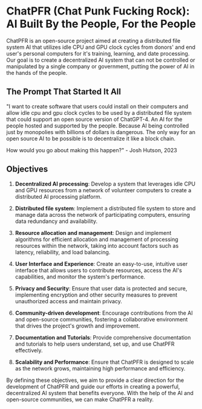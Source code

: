 # ChatPFR (Chat Punk Fucking Rock): AI Built By the People, For the People

ChatPFR is an open-source project aimed at creating a distributed file system AI that utilizes idle CPU and GPU clock cycles from donors' and end user's personal computers for it's training, learning, and date processing. Our goal is to create a decentralized AI system that can not be controlled or manipulated by a single company or government, putting the power of AI in the hands of the people.

## The Prompt That Started It All

"I want to create software that users could install on their computers and allow idle cpu and gpu clock cycles to be used by a distributed file system that could support an open source version of ChatGPT-4. An AI for the people hosted and supported by the people. Because AI being controlled just by monopolies with billions of dollars is dangerous. The only way for an open source AI to be possible is to decentralize it like a block chain.

How would you go about making this happen?" - Josh Hutson, 2023

## Objectives

1. **Decentralized AI processing**: Develop a system that leverages idle CPU and GPU resources from a network of volunteer computers to create a distributed AI processing platform.

2. **Distributed file system**: Implement a distributed file system to store and manage data across the network of participating computers, ensuring data redundancy and availability.

3. **Resource allocation and management**: Design and implement algorithms for efficient allocation and management of processing resources within the network, taking into account factors such as latency, reliability, and load balancing.

4. **User Interface and Experience**: Create an easy-to-use, intuitive user interface that allows users to contribute resources, access the AI's capabilities, and monitor the system's performance.

5. **Privacy and Security**: Ensure that user data is protected and secure, implementing encryption and other security measures to prevent unauthorized access and maintain privacy.

6. **Community-driven development**: Encourage contributions from the AI and open-source communities, fostering a collaborative environment that drives the project's growth and improvement.

7. **Documentation and Tutorials**: Provide comprehensive documentation and tutorials to help users understand, set up, and use ChatPFR effectively.

8. **Scalability and Performance**: Ensure that ChatPFR is designed to scale as the network grows, maintaining high performance and efficiency.

By defining these objectives, we aim to provide a clear direction for the development of ChatPFR and guide our efforts in creating a powerful, decentralized AI system that benefits everyone. With the help of the AI and open-source communities, we can make ChatPFR a reality.

